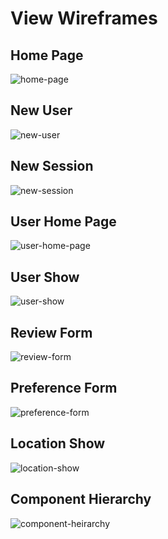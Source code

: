 # View Wireframes

## Home Page
![home-page]

## New User
![new-user]

## New Session
![new-session]

## User Home Page
![user-home-page]

## User Show
![user-show]

## Review Form
![review-form]

## Preference Form
![preference-form]

## Location Show
![location-show]

## Component Hierarchy
![component-heirarchy]

[home-page]: ./wireframes/home_page.png
[new-user]: ./wireframes/new_user.png
[new-session]: ./wireframes/new_session.png
[user-home-page]: ./wireframes/user_home_page.png
[user-show]: ./wireframes/user_show.png
[review-form]: ./wireframes/review_form.png
[preference-form]: ./wireframes/preference_form.png
[location-show]: ./wireframes/location_show.png
[component-heirarchy]: ./wireframes/component_heirarchy.png
